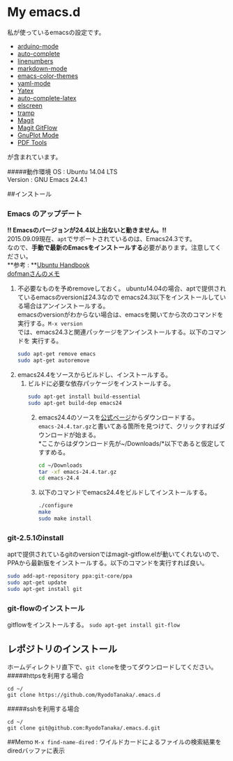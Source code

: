 # My emacs.d
私が使っているemacsの設定です。
- [arduino-mode](http://wikemacs.org/wiki/Arduino-mode)
- [auto-complete](http://cx4a.org/software/auto-complete/index.ja.html)
- [linenumbers](http://www.emacswiki.org/emacs/LineNumbers)
- [markdown-mode](http://jblevins.org/projects/markdown-mode/)
- [emacs-color-themes](https://github.com/owainlewis/emacs-color-themes#contributors)
- [yaml-mode](https://github.com/yoshiki/yaml-mode)
- [Yatex]()
- [auto-complete-latex](http://www.emacswiki.org/emacs/auto-complete-latex.el)
- [elscreen](https://github.com/knu/elscreen)
- [tramp](http://www.emacswiki.org/emacs/TrampMode)
- [Magit](https://github.com/magit/magit)
- [Magit GitFlow]()
- [GnuPlot Mode]()
- [PDF Tools]()

が含まれています。

#####動作環境
OS      :  Ubuntu 14.04 LTS  
Version :  GNU Emacs 24.4.1

##インストール

### Emacs のアップデート
**!! Emacsのバージョンが24.4以上出ないと動きません。!!**  
2015.09.09現在、`apt`でサポートされているのは、Emacs24.3です。  
なので、**手動で最新のEmacsをインストールする**必要があります。注意してください。  
**参考 : **[Ubuntu Handbook](http://ubuntuhandbook.org/index.php/2014/10/emacs-24-4-released-install-in-ubuntu-14-04/)  
[dofmanさんのメモ]()
1. 不必要なものを予めremoveしておく。
   ubuntu14.04の場合、aptで提供されているemacsのversionは24.3なので
   emacs24.3以下をインストールしている場合はアンインストールする。  
   emacsのversionがわからない場合は、emacsを開いてから次のコマンドを
   実行する。`M-x version`  
   では、emacs24.3と関連パッケージをアンインストールする。以下のコマンドを
   実行する。
   ```bash
   sudo apt-get remove emacs
   sudo apt-get autoremove
   ```
2. emacs24.4をソースからビルドし、インストールする。
   1. ビルドに必要な依存パッケージをインストールする。
      ```bash
      sudo apt-get install build-essential
      sudo apt-get build-dep emacs24
      ```
	  2. emacs24.4のソースを[公式ページ](http://ftp.gnu.org/gnu/emacs/)からダウンロードする。  
		 `emacs-24.4.tar.gz`と書いてある箇所を見つけて、クリックすればダウンロードが始まる。  
		 *ここからはダウンロード先が~/Downloads/*以下であると仮定してすすめる。
		 ```bash
    	 cd ~/Downloads
		 tar -xf emacs-24.4.tar.gz
		 cd emacs-24.4
		 ```
	  3. 以下のコマンドでemacs24.4をビルドしてインストールする。
         ```bash
		 ./configure
		 make
		 sudo make install
		 ```

### git-2.5.1のinstall
aptで提供されているgitのversionではmagit-gitflow.elが動いてくれないので、
PPAから最新版をインストールする。以下のコマンドを実行すれば良い。
```bash
sudo add-apt-repository ppa:git-core/ppa  
sudo apt-get update  
sudo apt-get install git
```
### git-flowのインストール
gitflowをインストールする。
`sudo apt-get install git-flow`

## レポジトリのインストール
ホームディレクトリ直下で、```git clone```を使ってダウンロードしてください。
#####httpsを利用する場合
```
cd ~/
git clone https://github.com/RyodoTanaka/.emacs.d
```
#####sshを利用する場合
```
cd ~/
git clone git@github.com:RyodoTanaka/.emacs.d.git
```

##Memo
`M-x find-name-dired` : ワイルドカードによるファイルの検索結果をdiredバッファに表示 
